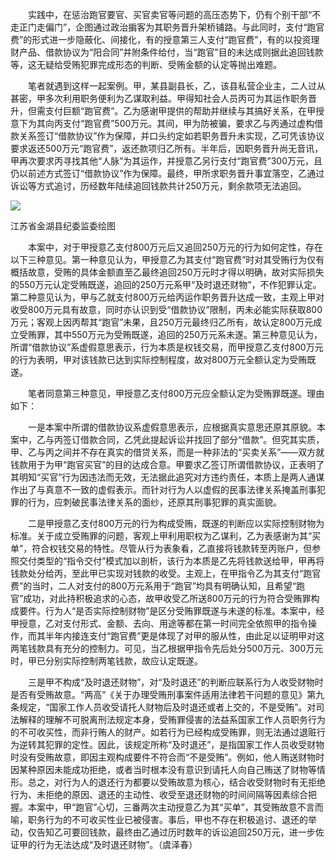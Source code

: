 　　实践中，在惩治跑官要官、买官卖官等问题的高压态势下，仍有个别干部“不走正门走偏门”，企图通过政治掮客为其职务晋升架桥铺路。与此同时，支付“跑官费”的形式进一步隐蔽化、间接化，有的授意第三人支付“跑官费”，有的以投资理财产品、借款协议为“阳合同”并附条件给付，当“跑官”目的未达成则据此追回钱款等，这无疑给受贿犯罪完成形态的判断、受贿金额的认定等抛出难题。

　　笔者就遇到这样一起案例。甲，某县副县长，乙，该县私营企业主，二人过从甚密，甲多次利用职务便利为乙谋取利益。甲得知社会人员丙可为其运作职务晋升，但需支付巨额“跑官费”。乙为感谢甲提供的帮助并继续与其搞好关系，在甲授意下为其向丙支付“跑官费”500万元。其间，甲为防被骗，要求乙与丙通过虚构借款关系签订“借款协议”作为保障，并口头约定如若职务晋升未实现，乙可凭该协议要求返还500万元“跑官费”，返还款项归乙所有。半年后，因职务晋升尚无音讯，甲再次要求丙寻找其他“人脉”为其运作，并授意乙另行支付“跑官费”300万元，且仍以前述方式签订“借款协议”作为保障。最终，甲所求职务晋升事宜落空，乙通过诉讼等方式追讨，历经数年陆续追回钱款共计250万元，剩余款项无法追回。

![](https://www.ccdi.gov.cn/hdjln/ywtt/202402/W020240223589552462705.jpeg)

江苏省金湖县纪委监委绘图

　　本案中，对于甲授意乙支付800万元后又追回250万元的行为如何定性，存在以下三种意见。第一种意见认为，甲授意乙为其支付“跑官费”时对其受贿行为仅有概括故意，受贿的具体金额直至乙最终追回250万元时才得以明确，故对实际损失的550万元认定受贿既遂，追回的250万元系甲“及时退还财物”，不作犯罪认定。第二种意见认为，甲与乙就支付800万元给丙运作职务晋升达成一致，主观上甲对收受800万元具有故意，同时亦认识到受“借款协议”限制，丙未必能实际获取800万元；客观上因丙帮其“跑官”未果，且250万元最终归乙所有，故认定800万元成立受贿罪，其中550万元为受贿既遂，追回的250万元系未遂。第三种意见认为，所谓“借款协议”系虚假意思表示，行为本质是权钱交易，而甲授意乙支付800万元的行为表明，甲对该钱款已达到实际控制程度，故对800万元全额认定为受贿既遂。

　　笔者同意第三种意见，甲授意乙支付800万元应全额认定为受贿罪既遂。理由如下：

　　一是本案中所谓的借款协议系虚假意思表示，应根据真实意思还原其原貌。本案中，乙与丙签订借款合同，乙凭此提起诉讼并找回了部分“借款”。但究其实质，甲、乙与丙之间并不存在真实的借贷关系，而是一种非法的“买卖关系”——双方就钱款用于为甲“跑官买官”的目的达成合意。甲要求乙签订所谓借款协议，正表明了其明知“买官”行为因违法而无效，无法据此追究对方违约责任，本质上是两人通谋作出了与真意不一致的虚假表示。而针对行为人以虚假的民事法律关系掩盖刑事犯罪的行为，应刺破民事法律关系的面纱，还原其刑事犯罪的真实面貌。

　　二是甲授意乙支付800万元的行为构成受贿，既遂的判断应以实际控制财物为标准。关于成立受贿罪的问题，客观上甲利用职权为乙谋利，乙为表感谢为其“买单”，符合权钱交易的特性。尽管从行为表象看，乙直接将钱款转至丙账户，但参照交付类型的“指令交付”模式加以剖析，该行为本质是乙先将钱款送给甲，甲再将钱款处分给丙，至此甲已实现对钱款的收受。主观上，在甲指令乙为其支付“跑官费”的当时，二人对支付的800万元系用于“跑官”均具有明确认知，且希望“跑官”成功，对此持积极追求的心态，故甲收受乙所送800万元的行为符合受贿罪构成要件。行为人“是否实际控制财物”是区分受贿罪既遂与未遂的标准。本案中，经甲授意，乙对支付形式、金额、去向、用途等都在第一时间完全依照甲的指令操作，而其半年内接连支付“跑官费”更是体现了对甲的服从性，由此足以证明甲对这两笔钱款具有充分的控制力。可见，当乙根据甲指令先后处分500万元、300万元时，甲已分别实际控制两笔钱款，故应认定既遂。

　　三是甲不构成“及时退还财物”，对“及时退还”的判断应联系行为人收受财物时是否有受贿故意。“两高”《关于办理受贿刑事案件适用法律若干问题的意见》第九条规定，“国家工作人员收受请托人财物后及时退还或者上交的，不是受贿”。对司法解释的理解不可脱离刑法规定本身，受贿罪侵害的法益系国家工作人员职务行为的不可收买性，而非行贿人的财产。如若行为已经构成受贿罪，则无法通过退赃行为逆转其犯罪的定性。因此，该规定所称“及时退还”，是指国家工作人员收受财物时没有受贿故意，即因主观构成要件不符合而“不是受贿”。例如，他人贿送财物时因某种原因未能成功拒绝，或者当时根本没有意识到请托人向自己贿送了财物等情形。总之，对行为人的退还行为都要以受贿故意为核心，结合收受财物时有无拒绝行为、未拒绝的原因、退还的主动性、收受至退还财物的时间间隔等因素综合把握。本案中，甲“跑官”心切，三番两次主动授意乙为其“买单”，其受贿故意不言而喻，职务行为的不可收买性业已被侵害。事后，甲也不存在积极追讨、退还的举动，仅告知乙可要回钱款，最终由乙通过历时数年的诉讼追回250万元，进一步佐证甲的行为无法达成“及时退还财物”。（虞泽春）